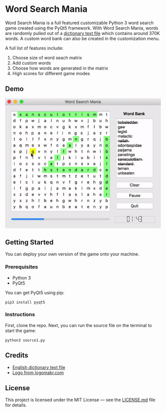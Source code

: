 # Word Search Mania
Word Search Mania is a full featured customizable Python 3 word search game created using the PyQt5 framework. With Word Search Mania, words are randomly pulled out of a [dictionary text file](https://github.com/dwyl/english-words) which contains around 370K words. A custom word bank can also be created in the customization menu.

A full list of features include:
1. Choose size of word seach matrix
2. Add custom words
3. Choose how words are generated in the matrix
4. High scores for different game modes

## Demo
![Demo for word seach mania.](demo-images/word-search-mania-demo.gif)

## Getting Started
You can deploy your own version of the game onto your machine.
### Prerequisites
+ Python 3
+ PyQt5

You can get PyQt5 using pip:
```
pip3 install pyqt5
```
### Instructions
First, clone the repo. Next, you can run the source file on the terminal to start the game:
```
python3 source1.py
```
## Credits
+ [English dictionary text file](https://github.com/dwyl/english-words)
+ [Logo from logomakr.com](https://logomakr.com)

## License
This project is licensed under the MIT License — see the [LICENSE.md](./LICENSE.md) file for details.

